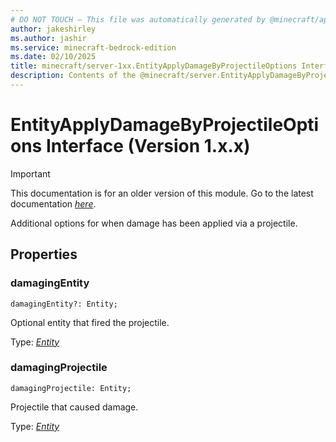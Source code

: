 ```yaml
---
# DO NOT TOUCH — This file was automatically generated by @minecraft/api-docs-generator, to report problems file an issue at https://github.com/Mojang/minecraft-scripting-libraries
author: jakeshirley
ms.author: jashir
ms.service: minecraft-bedrock-edition
ms.date: 02/10/2025
title: minecraft/server-1xx.EntityApplyDamageByProjectileOptions Interface
description: Contents of the @minecraft/server.EntityApplyDamageByProjectileOptions class (Version 1.x.x).
---
```

# EntityApplyDamageByProjectileOptions Interface (Version 1.x.x)

> [!IMPORTANT]
> This documentation is for an older version of this module. Go to the latest documentation [*here*](../../../scriptapi/minecraft/server/EntityApplyDamageByProjectileOptions.md).

Additional options for when damage has been applied via a projectile.

## Properties

### **damagingEntity**
`damagingEntity?: Entity;`

Optional entity that fired the projectile. 

Type: [*Entity*](Entity.md)

### **damagingProjectile**
`damagingProjectile: Entity;`

Projectile that caused damage.

Type: [*Entity*](Entity.md)
